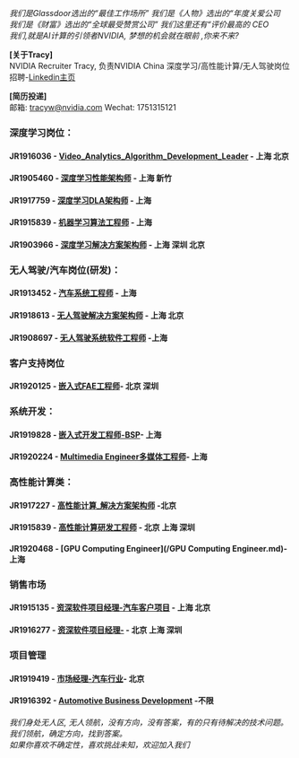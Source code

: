 *我们是Glassdoor选出的“最佳工作场所” 我们是《人物》选出的“年度关爱公司*  
*我们是《财富》选出的“全球最受赞赏公司” 我们这里还有“评价最高的 CEO*  
*我们,就是AI计算的引领者NVIDIA, 梦想的机会就在眼前 ,你来不来?*

**[关于Tracy]**  
NVIDIA Recruiter Tracy, 负责NVIDIA China 深度学习/高性能计算/无人驾驶岗位招聘-[Linkedin主页](https://www.linkedin.com/in/tracy-nvidia/ "悬停显示")

**[简历投递]**    
邮箱: tracyw@nvidia.com     Wechat: 1751315121  


### 深度学习岗位：
#### JR1916036 - [Video_Analytics_Algorithm_Development_Leader](/Video_Analytics_Algorithm_Development_Leader.md) - 上海 北京
#### JR1905460 - [深度学习性能架构师](/深度学习性能架构师.md) - 上海 新竹
#### JR1917759 - [深度学习DLA架构师](/Deep_Learning_Architect_DLA.md) - 上海
#### JR1915839 - [机器学习算法工程师](/机器学习算法工程师.md) - 上海
#### JR1903966 - [深度学习解决方案架构师](/Deep_Learning_Solution_Architect.md) - 上海 深圳 北京

  
### 无人驾驶/汽车岗位(研发)：
#### JR1913452 - [汽车系统工程师](/Automotive_Solution_Engineer.md) - 上海
#### JR1918613 - [无人驾驶解决方案架构师](/Autonomous_Driving_Solution_Architect.md) - 上海 北京
#### JR1908697 - [无人驾驶系统软件工程师](/Autonomous_Driving_System_Engineer.md) -上海

  
### 客户支持岗位
#### JR1920125 - [嵌入式FAE工程师](/Senior_FAE_Engineer.md)- 北京 深圳 

  
### 系统开发：
#### JR1919828 - [嵌入式开发工程师-BSP](/Senior_Embedded_Software_Engineer.md)- 上海
#### JR1920224 - [Multimedia Engineer多媒体工程师](/多媒体软件工程师.md)- 上海
  
### 高性能计算类：
#### JR1917227 - [高性能计算_解决方案架构师](/HPC_Architect.md) -北京 
#### JR1915839 - [高性能计算研发工程师](/高性能计算研发工程师.md) - 北京 上海 深圳
#### JR1920468 - [GPU Computing Engineer](/GPU Computing Engineer.md)-上海  

  
### 销售市场
#### JR1915135 - [资深软件项目经理-汽车客户项目](/Senior_Software_Program_Manager.md) - 上海 北京
#### JR1916277 - [资深软件项目经理-](/Customer_Technical_Program_Manager.md) - 北京 上海 深圳  

  
### 项目管理
#### JR1919419 - [市场经理-汽车行业](/Marketing_Manager_for_Automotive.md)- 北京
#### JR1916392 - [Automotive Business Development](/Automotive_Business_Development_Manager.md) -不限
  
*我们身处无人区, 无人领航，没有方向，没有答案，有的只有待解决的技术问题。我们领航，确定方向，找到答案。  
如果你喜欢不确定性，喜欢挑战未知，欢迎加入我们*

